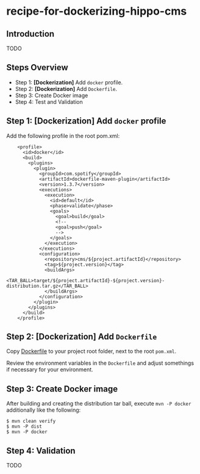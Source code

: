 # recipe-for-dockerizing-hippo-cms

## Introduction

TODO

## Steps Overview

- Step 1: **\[Dockerization\]** Add ```docker``` profile.
- Step 2: **\[Dockerization\]** Add ```Dockerfile```.
- Step 3: Create Docker image
- Step 4: Test and Validation

## Step 1: \[Dockerization\] Add ```docker``` profile

Add the following profile in the root pom.xml:

```
    <profile>
      <id>docker</id>
      <build>
        <plugins>
          <plugin>
            <groupId>com.spotify</groupId>
            <artifactId>dockerfile-maven-plugin</artifactId>
            <version>1.3.7</version>
            <executions>
              <execution>
                <id>default</id>
                <phase>validate</phase>
                <goals>
                  <goal>build</goal>
                  <!--
                  <goal>push</goal>
                  -->
                </goals>
              </execution>
            </executions>
            <configuration>
              <repository>cms/${project.artifactId}</repository>
              <tag>${project.version}</tag>
              <buildArgs>
                <TAR_BALL>target/${project.artifactId}-${project.version}-distribution.tar.gz</TAR_BALL>
              </buildArgs>
            </configuration>
          </plugin>
        </plugins>
      </build>
    </profile>
```

## Step 2: \[Dockerization\] Add ```Dockerfile``` 

Copy [Dockerfile](examples/Dockerfile) to your project root folder, next to the root ```pom.xml```.

Review the environment variables in the ```Dockerfile``` and adjust somethings if necessary for your environment.

## Step 3: Create Docker image

After building and creating the distribution tar ball, execute ```mvn -P docker``` additionally like the following:

```
$ mvn clean verify
$ mvn -P dist
$ mvn -P docker
```

## Step 4: Validation

TODO
